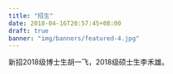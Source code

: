 ```yaml
---
title: "招生"
date: 2018-04-16T20:57:45+08:00
draft: true
banner: "img/banners/featured-4.jpg"
---
```

<!-- ## 招生情况 -->
新招2018级博士生胡一飞，2018级硕士生李禾雄。